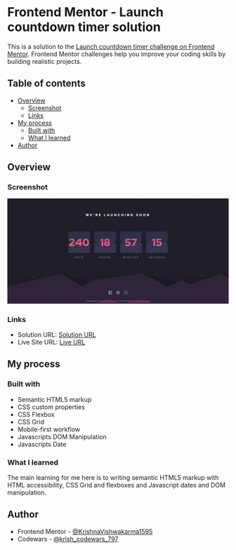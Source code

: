 # Frontend Mentor - Launch countdown timer solution

This is a solution to the [Launch countdown timer challenge on Frontend Mentor](https://www.frontendmentor.io/challenges/launch-countdown-timer-N0XkGfyz-). Frontend Mentor challenges help you improve your coding skills by building realistic projects. 

## Table of contents

- [Overview](#overview)
  - [Screenshot](#screenshot)
  - [Links](#links)
- [My process](#my-process)
  - [Built with](#built-with)
  - [What I learned](#what-i-learned)  
- [Author](#author)

## Overview

### Screenshot

![](./screenshot.png)

### Links

- Solution URL: [Solution URL](https://www.frontendmentor.io/solutions/responsive-and-animated-launch-countdown-timer-using-css-grids-guL3RYrVVN)
- Live Site URL: [Live URL](https://krishnavishwakarma1595.github.io/frontend-mentor/launch-countdown-timer/)

## My process

### Built with

- Semantic HTML5 markup
- CSS custom properties
- CSS Flexbox
- CSS Grid
- Mobile-first workflow
- Javascripts DOM Manipulation
- Javascripts Date

### What I learned

The main learning for me here is to writing semantic HTML5 markup with HTML accessibility, CSS Grid and flexboxes and Javascript dates and DOM manipulation.

## Author

- Frontend Mentor - [@KrishnaVishwakarma1595](https://www.frontendmentor.io/profile/KrishnaVishwakarma1595)
- Codewars - [@krish_codewars_797](https://www.codewars.com/users/krish_codewars_797)